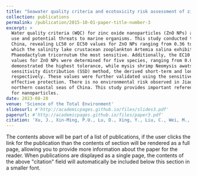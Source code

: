```yaml
---
title: "Seawater quality criteria and ecotoxicity risk assessment of zinc oxide nanoparticles based on data of resident marine organisms in China"
collection: publications
permalink: /publication/2015-10-01-paper-title-number-3
excerpt: >
  Water quality criteria (WQC) for zinc oxide nanoparticles (ZnO NPs) are crucial due to their extensive industrial
  use and potential threats to marine organisms. This study conducted toxicity tests using marine organisms in
  China, revealing LC50 or EC50 values for ZnO NPs ranging from 0.36 to 95.6 mg/L across seven species, among
  which the salinity lake crustacean zooplankton Artemia salina exhibited the highest resistance, while diatom
  Phaeodactylum tricornutum the most sensitive. Additionally, the EC10 or maximum acceptable toxicant concentration (MATC)
  values for ZnO NPs were determined for five species, ranging from 0.03 to 2.82 mg/L; medaka Oryzias melastigma
  demonstrated the highest tolerance, while mysis shrimp Neomysis awatschensis the most sensitive. Based on the species
  sensitivity distribution (SSD) method, the derived short-term and long-term WQC for ZnO NPs were 138 μg/L and 8.37 μg/L,
  respectively. These values were further validated using the sensitive species green algae Chlorella vulgaris, confirming
  effective protection. There is no environmental risk observed in Jiaozhou Bay, Yellow River Estuary, and Laizhou Bay in the
  northern coastal seas of China. This study provides important reference data for the establishment of water quality standards
  for nanoparticles.
date: 2023-08-28
venue: 'Science of the Total Environment'
slidesurl: #'http://academicpages.github.io/files/slides3.pdf'
paperurl: #'http://academicpages.github.io/files/paper3.pdf'
citation: 'Xu, J., Xin-Ming, P.U., Lu, D., Xing, Y., Liu, C., Wei, M., Wang, B., et al., 2023. Seawater quality criteria and ecotoxicity risk assessment of zinc oxide nanoparticles based on data of resident marine organisms in China. Science of the Total Environment 905, 166690. 10.1016/j.scitotenv.2023.166690.'
---
```


The contents above will be part of a list of publications, if the user clicks the link for the publication than the contents of section will be rendered as a full page, allowing you to provide more information about the paper for the reader. When publications are displayed as a single page, the contents of the above "citation" field will automatically be included below this section in a smaller font.
